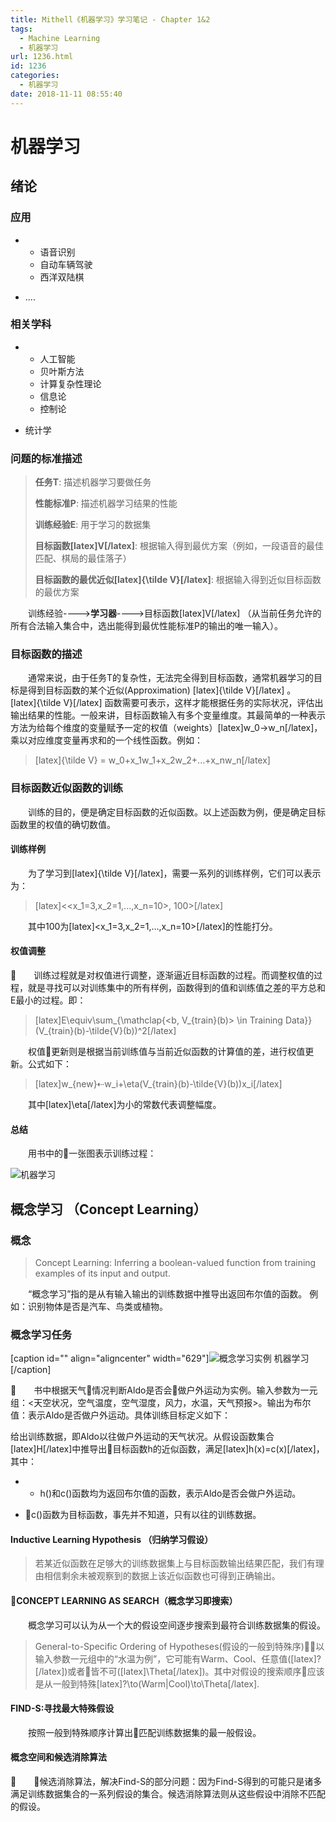 ```yaml
---
title: Mithell《机器学习》学习笔记 - Chapter 1&2
tags:
  - Machine Learning
  - 机器学习
url: 1236.html
id: 1236
categories:
  - 机器学习
date: 2018-11-11 08:55:40
---
```


机器学习
====

绪论
--

### 应用

*   *   语音识别
    *   自动车辆驾驶
    *   西洋双陆棋

*   ....

### 相关学科

*   *   人工智能
    *   贝叶斯方法
    *   计算复杂性理论
    *   信息论
    *   控制论

*   统计学

### 问题的标准描述

> **任务T**: 描述机器学习要做任务
> 
> **性能标准P**: 描述机器学习结果的性能
> 
> **训练经验E**: 用于学习的数据集
> 
> **目标函数[latex]V[/latex]**: 根据输入得到最优方案（例如，一段语音的最佳匹配、棋局的最佳落子）
> 
> **目标函数的最优近似[latex]{\\tilde V}[/latex]**: 根据输入得到近似目标函数的最优方案

    训练经验---->**学习器**---->目标函数[latex]V[/latex] （从当前任务允许的所有合法输入集合中，选出能得到最优性能标准P的输出的唯一输入）。

### 目标函数的描述

    通常来说，由于任务T的复杂性，无法完全得到目标函数，通常机器学习的目标是得到目标函数的某个近似(Approximation) [latex]{\\tilde V}[/latex] 。     [latex]{\\tilde V}[/latex] 函数需要可表示，这样才能根据任务的实际状况，评估出输出结果的性能。一般来讲，目标函数输入有多个变量维度。其最简单的一种表示方法为给每个维度的变量赋予一定的权值（weights）[latex]w_0->w_n[/latex]，乘以对应维度变量再求和的一个线性函数。例如：

> [latex]{\\tilde V} = w_0+x_1w_1+x_2w_2+...+x_nw_n[/latex]

### 目标函数近似函数的训练

    训练的目的，便是确定目标函数的近似函数。以上述函数为例，便是确定目标函数里的权值的确切数值。

#### 训练样例

    为了学习到[latex]{\\tilde V}[/latex]，需要一系列的训练样例，它们可以表示为：

> [latex]<<x_1=3,x_2=1,...,x_n=10>, 100>[/latex]

    其中100为[latex]<x_1=3,x_2=1,...,x_n=10>[/latex]的性能打分。

#### 权值调整

    训练过程就是对权值进行调整，逐渐逼近目标函数的过程。而调整权值的过程，就是寻找可以对训练集中的所有样例，函数得到的值和训练值之差的平方总和E最小的过程。即：

> [latex]E\\equiv\\sum_{\\mathclap{<b, V_{train}(b)> \\in Training Data}} (V_{train}(b)-\\tilde{V}(b))^2[/latex]

    权值更新则是根据当前训练值与当前近似函数的计算值的差，进行权值更新。公式如下：

> [latex]w_{new}⇠w_i+\\eta(V_{train}(b)-\\tilde{V}(b))x_i[/latex]

    其中[latex]\\eta[/latex]为小的常数代表调整幅度。

#### 总结

    用书中的一张图表示训练过程：

![机器学习](http://pic.l2h.site/l2hsiteMachine-Learning-Outline.png)

概念学习 （Concept Learning）
-----------------------

### 概念

> Concept Learning: Inferring a boolean-valued function from training examples of its input and output.

    “概念学习”指的是从有输入输出的训练数据中推导出返回布尔值的函数。 例如：识别物体是否是汽车、鸟类或植物。

### 概念学习任务

[caption id="" align="aligncenter" width="629"]![概念学习实例](http://pic.l2h.site/l2hsiteMachine-Learning-Outline-2.png) 机器学习[/caption]

    书中根据天气情况判断Aldo是否会做户外运动为实例。输入参数为一元组：<天空状况，空气温度，空气湿度，风力，水温，天气预报>。输出为布尔值：表示Aldo是否做户外运动。具体训练目标定义如下：

给出训练数据，即Aldo以往做户外运动的天气状况。从假设函数集合[latex]H[/latex]中推导出目标函数h的近似函数，满足[latex]h(x)=c(x)[/latex]，其中：

*   *   h()和c()函数均为返回布尔值的函数，表示Aldo是否会做户外运动。

*   c()函数为目标函数，事先并不知道，只有以往的训练数据。

#### Inductive Learning Hypothesis （归纳学习假设）

> 若某近似函数在足够大的训练数据集上与目标函数输出结果匹配，我们有理由相信剩余未被观察到的数据上该近似函数也可得到正确输出。

#### CONCEPT LEARNING AS SEARCH（概念学习即搜索）

    概念学习可以认为从一个大的假设空间逐步搜索到最符合训练数据集的假设。

> General-to-Specific Ordering of Hypotheses(假设的一般到特殊序)：以输入参数一元组中的“水温为例”，它可能有Warm、Cool、任意值([latex]?[/latex])或者皆不可([latex]\\Theta[/latex])。其中对假设的搜索顺序应该是从一般到特殊[latex]?\\to(Warm|Cool)\\to\\Theta[/latex].

#### FIND-S:寻找最大特殊假设

    按照一般到特殊顺序计算出匹配训练数据集的最一般假设。

#### 概念空间和候选消除算法

    候选消除算法，解决Find-S的部分问题：因为Find-S得到的可能只是诸多满足训练数据集合的一系列假设的集合。候选消除算法则从这些假设中消除不匹配的假设。